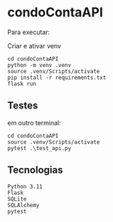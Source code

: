 # condoContaAPI
Para executar:

Criar e ativar venv
```
cd condoContaAPI
python -m venv .venv
source .venv/Scripts/activate
pip install -r requirements.txt
flask run
```

## Testes

em outro terminal:
```
cd condoContaAPI
source .venv/Scripts/activate
pytest .\test_api.py
```

## Tecnologias
```
Python 3.11
Flask
SQLite
SQLAlchemy
pytest
```
